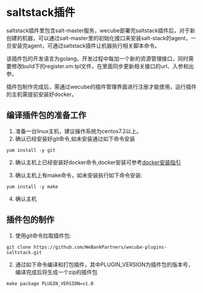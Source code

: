 # saltstack插件
saltstack插件里包含salt-master服务，wecube部署完saltstack插件后，对于新创建的机器，可以通过salt-master里的初始化接口来安装salt-stack的agent，一旦安装完agent，可通过saltstack插件让机器执行相关脚本命令。

该插件包的开发语言为golang，开发过程中每加一个新的资源管理接口，同时需要修改build下的register.xm.tpl文件，在里面同步更新相关接口的url、入参和出参。

插件包制作完成后，需通过wecube的插件管理界面进行注册才能使用，运行插件的主机需提前安装好docker。

## 编译插件包的准备工作
1. 准备一台linux主机，建议操作系统为centos7.2以上。
1. 确认已经安装好git命令,如未安装通过如下命令安装
```
yum install -y git
```
2. 确认主机上已经安装好docker命令,docker安装可参考[docker安装指引](https://github.com/WeBankPartners/we-cmdb/blob/master/cmdb-wiki/docs/install/docker_install_guide.md)

3. 确认主机上有make命令，如未安装执行如下命令安装:
```
yum install -y make
```

4. 确认主机

## 插件包的制作
1. 使用git命令拉取插件包:
```
git clone https://github.com/WeBankPartners/wecube-plugins-saltstack.git
```

2. 通过如下命令编译和打包插件，其中PLUGIN_VERSION为插件包的版本号，编译完成后将生成一个zip的插件包
```
make package PLUGIN_VERSION=v1.0
```

